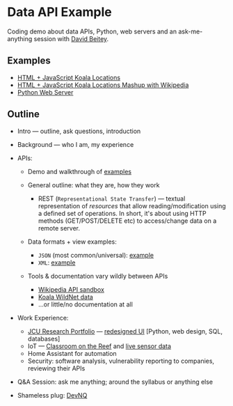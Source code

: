# Data API Example

Coding demo about data APIs, Python, web servers and an ask-me-anything
session with [David Beitey](https://git.io/davidjb).

## Examples

* [HTML + JavaScript Koala Locations](map.html)
* [HTML + JavaScript Koala Locations Mashup with Wikipedia](map-mashup.html)
* [Python Web Server](raw.py)

## Outline

* Intro — outline, ask questions, introduction
* Background — who I am, my experience
* APIs:

  * Demo and walkthrough of [examples](#examples)
  * General outline: what they are, how they work

    * REST (`Representational State Transfer`) — textual representation of
      _resources_ that allow reading/modification using a defined set of
      operations. In short, it's about using HTTP methods (GET/POST/DELETE
      etc) to access/change data on a remote server.

  * Data formats + view examples:

    * `JSON` (most common/universal): [example](https://www.data.qld.gov.au/api/3/action/datastore_search?resource_id=8dbceb06-aa8f-411a-baae-13d66475fdd7&limit=5)
    * `XML`:
      [example](https://qldspatial.information.qld.gov.au/catalogueadmin/rest/document?id={40D75ED6-3959-41EB-A5C8-E563FA5B66CA})

  * Tools & documentation vary wildly between APIs

    * [Wikipedia API sandbox](https://en.wikipedia.org/wiki/Special:ApiSandbox#action=query&format=json&origin=*&prop=pageimages%7Cinfo%7Cdescription%7Cpageprops%7Cpageterms%7Cmapdata&titles=Phascolarctos%20cinereus&redirects=1&formatversion=2&piprop=original&inprop=url%7Cdisplaytitle)
    * [Koala WildNet data](https://www.data.qld.gov.au/dataset/wildnet-koala-locations/resource/8dbceb06-aa8f-411a-baae-13d66475fdd7)
    * ...or little/no documentation at all

* Work Experience:

  * [JCU Research Portfolio](https://jcu.me) — [redesigned UI](https://research.jcu.io) [Python, web design, SQL, databases]
  * IoT — [Classroom on the Reef](https://www.jcu.edu.au/classroom-on-the-reef/livecams) and [live sensor data](https://cotr-data.jcu.edu.au)
  * Home Assistant for automation
  * Security: software analysis, vulnerability reporting to companies, reviewing their APIs

* Q&A Session: ask me anything; around the syllabus or anything else

* Shameless plug: [DevNQ](https://devnq.org)
